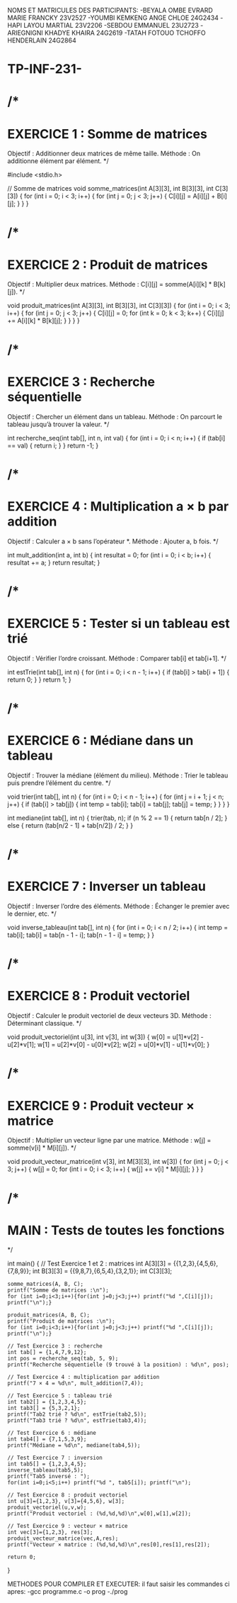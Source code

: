 NOMS ET MATRICULES DES PARTICIPANTS:
-BEYALA OMBE EVRARD MARIE FRANCKY 23V2527
-YOUMBI KEMKENG ANGE CHLOE  24G2434
-HAPI LAYOU MARTIAL  23V2206
-SEBDOU EMMANUEL  23U2723
-ARIEGNIGNI KHADYE KHAIRA  24G2619
-TATAH FOTOUO TCHOFFO HENDERLAIN  24G2864


# TP-INF-231-
/*
==================================================
EXERCICE 1 : Somme de matrices
==================================================
Objectif : Additionner deux matrices de même taille.
Méthode : On additionne élément par élément.
*/

#include <stdio.h>

// Somme de matrices
void somme_matrices(int A[3][3], int B[3][3], int C[3][3]) {
    for (int i = 0; i < 3; i++) {
        for (int j = 0; j < 3; j++) {
            C[i][j] = A[i][j] + B[i][j];
        }
    }
}

/*
==================================================
EXERCICE 2 : Produit de matrices
==================================================
Objectif : Multiplier deux matrices.
Méthode : C[i][j] = somme(A[i][k] * B[k][j]).
*/

void produit_matrices(int A[3][3], int B[3][3], int C[3][3]) {
    for (int i = 0; i < 3; i++) {
        for (int j = 0; j < 3; j++) {
            C[i][j] = 0;
            for (int k = 0; k < 3; k++) {
                C[i][j] += A[i][k] * B[k][j];
            }
        }
    }
}

/*
==================================================
EXERCICE 3 : Recherche séquentielle
==================================================
Objectif : Chercher un élément dans un tableau.
Méthode : On parcourt le tableau jusqu’à trouver la valeur.
*/

int recherche_seq(int tab[], int n, int val) {
    for (int i = 0; i < n; i++) {
        if (tab[i] == val) {
            return i;
        }
    }
    return -1;
}

/*
==================================================
EXERCICE 4 : Multiplication a × b par addition
==================================================
Objectif : Calculer a × b sans l’opérateur *.
Méthode : Ajouter a, b fois.
*/

int mult_addition(int a, int b) {
    int resultat = 0;
    for (int i = 0; i < b; i++) {
        resultat += a;
    }
    return resultat;
}

/*
==================================================
EXERCICE 5 : Tester si un tableau est trié
==================================================
Objectif : Vérifier l’ordre croissant.
Méthode : Comparer tab[i] et tab[i+1].
*/

int estTrie(int tab[], int n) {
    for (int i = 0; i < n - 1; i++) {
        if (tab[i] > tab[i + 1]) {
            return 0;
        }
    }
    return 1;
}

/*
==================================================
EXERCICE 6 : Médiane dans un tableau
==================================================
Objectif : Trouver la médiane (élément du milieu).
Méthode : Trier le tableau puis prendre l’élément du centre.
*/

void trier(int tab[], int n) {
    for (int i = 0; i < n - 1; i++) {
        for (int j = i + 1; j < n; j++) {
            if (tab[i] > tab[j]) {
                int temp = tab[i];
                tab[i] = tab[j];
                tab[j] = temp;
            }
        }
    }
}

int mediane(int tab[], int n) {
    trier(tab, n);
    if (n % 2 == 1) {
        return tab[n / 2];
    } else {
        return (tab[n/2 - 1] + tab[n/2]) / 2;
    }
}

/*
==================================================
EXERCICE 7 : Inverser un tableau
==================================================
Objectif : Inverser l’ordre des éléments.
Méthode : Échanger le premier avec le dernier, etc.
*/

void inverse_tableau(int tab[], int n) {
    for (int i = 0; i < n / 2; i++) {
        int temp = tab[i];
        tab[i] = tab[n - 1 - i];
        tab[n - 1 - i] = temp;
    }
}

/*
==================================================
EXERCICE 8 : Produit vectoriel
==================================================
Objectif : Calculer le produit vectoriel de deux vecteurs 3D.
Méthode : Déterminant classique.
*/

void produit_vectoriel(int u[3], int v[3], int w[3]) {
    w[0] = u[1]*v[2] - u[2]*v[1];
    w[1] = u[2]*v[0] - u[0]*v[2];
    w[2] = u[0]*v[1] - u[1]*v[0];
}

/*
==================================================
EXERCICE 9 : Produit vecteur × matrice
==================================================
Objectif : Multiplier un vecteur ligne par une matrice.
Méthode : w[j] = somme(v[i] * M[i][j]).
*/

void produit_vecteur_matrice(int v[3], int M[3][3], int w[3]) {
    for (int j = 0; j < 3; j++) {
        w[j] = 0;
        for (int i = 0; i < 3; i++) {
            w[j] += v[i] * M[i][j];
        }
    }
}

/*
==================================================
MAIN : Tests de toutes les fonctions
==================================================
*/

int main() {
    // Test Exercice 1 et 2 : matrices
    int A[3][3] = {{1,2,3},{4,5,6},{7,8,9}};
    int B[3][3] = {{9,8,7},{6,5,4},{3,2,1}};
    int C[3][3];
    
    somme_matrices(A, B, C);
    printf("Somme de matrices :\n");
    for (int i=0;i<3;i++){for(int j=0;j<3;j++) printf("%d ",C[i][j]); printf("\n");}

    produit_matrices(A, B, C);
    printf("Produit de matrices :\n");
    for (int i=0;i<3;i++){for(int j=0;j<3;j++) printf("%d ",C[i][j]); printf("\n");}

    // Test Exercice 3 : recherche
    int tab[] = {1,4,7,9,12};
    int pos = recherche_seq(tab, 5, 9);
    printf("Recherche séquentielle (9 trouvé à la position) : %d\n", pos);

    // Test Exercice 4 : multiplication par addition
    printf("7 × 4 = %d\n", mult_addition(7,4));

    // Test Exercice 5 : tableau trié
    int tab2[] = {1,2,3,4,5};
    int tab3[] = {5,3,2,1};
    printf("Tab2 trié ? %d\n", estTrie(tab2,5));
    printf("Tab3 trié ? %d\n", estTrie(tab3,4));

    // Test Exercice 6 : médiane
    int tab4[] = {7,1,5,3,9};
    printf("Médiane = %d\n", mediane(tab4,5));

    // Test Exercice 7 : inversion
    int tab5[] = {1,2,3,4,5};
    inverse_tableau(tab5,5);
    printf("Tab5 inversé : ");
    for(int i=0;i<5;i++) printf("%d ", tab5[i]); printf("\n");

    // Test Exercice 8 : produit vectoriel
    int u[3]={1,2,3}, v[3]={4,5,6}, w[3];
    produit_vectoriel(u,v,w);
    printf("Produit vectoriel : (%d,%d,%d)\n",w[0],w[1],w[2]);

    // Test Exercice 9 : vecteur × matrice
    int vec[3]={1,2,3}, res[3];
    produit_vecteur_matrice(vec,A,res);
    printf("Vecteur × matrice : (%d,%d,%d)\n",res[0],res[1],res[2]);

    return 0;
}


METHODES POUR COMPILER ET EXECUTER:
    il faut saisir les commandes ci apres:
           -gcc programme.c -o prog
           -./prog
     
        

